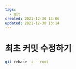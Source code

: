 ```yaml
---
tags:
  - git
created: 2021-12-30 13:06
updated: 2021-12-30 13:14
---
```


# 최초 커밋 수정하기

```sh
git rebase -i --root
```
